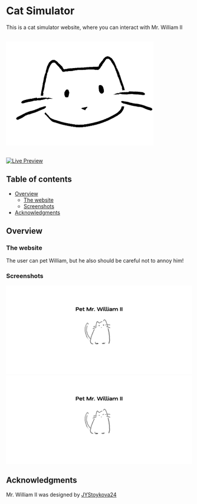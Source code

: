 # Cat Simulator

This is a cat simulator website, where you can interact with Mr. William II

<img src="./assets/pictures/logo.jpg" style="width: 400px; heigth: 400px; margin-block: 1rem;">

[![Live Preview](https://img.shields.io/badge/Live%20Preview-Visit%20Site-blue?style=for-the-badge&logo=google-chrome&logoColor=white)](https://your-live-site-url.com)

## Table of contents

- [Overview](#overview)
  - [The website](#the-website)
  - [Screenshots](#screenshots)
- [Acknowledgments](#acknowledgments)

## Overview

### The website

The user can pet William, but he also should be careful not to annoy him!

### Screenshots

![Home page](./assets/screenshots/home.png)
![Cat in a happy mood](./assets/screenshots/happy-mood.png)

## Acknowledgments

Mr. William II was designed by [JYStoykova24](https://github.com/JYStoykova24)
